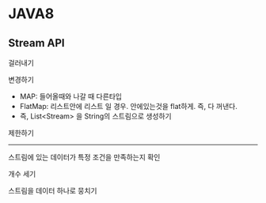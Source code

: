 # JAVA8

## Stream API

걸러내기

변경하기

- MAP: 들어올때와 나갈 때 다른타입
- FlatMap: 리스트안에 리스트 일 경우. 안에있는것을 flat하게. 즉, 다 꺼낸다.
- 즉, List<Stream<String>> 을 String의 스트림으로
생성하기

제한하기

---

스트림에 있는 데이터가 특정 조건을 만족하는지 확인

개수 세기

스트림을 데이터 하나로 뭉치기